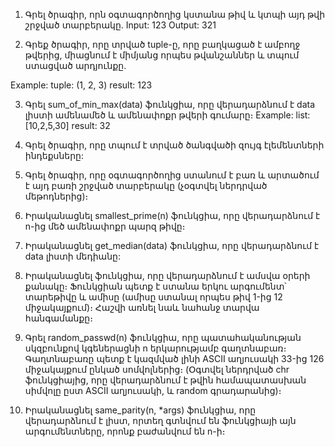1. Գրել ծրագիր, որն օգտագործողից կստանա թիվ և կտպի այդ թվի շրջված տարբերակը.
        Input: 123
        Output: 321

2. Գրեք ծրագիր, որը տրված tuple-ը, որը բաղկացած է ամբողջ թվերից, միացնում է միմյանց որպես թվանշաններ և տպում ստացված արդյունքը.

Example:
tuple: (1, 2, 3)
result: 123

3. Գրել sum_of_min_max(data) ֆունկցիա, որը վերադարձնում է data լիստի ամենամեծ և ամենափոքր թվերի գումարը։
Example: 
list: [10,2,5,30] 
result: 32

4. Գրել ծրագիր, որը տպում է տրված ծանգվածի զույգ էլեմենտների ինդեքսները:

5.  Գրել ծրագիր, որը օգտագործողից ստանում է բառ և արտածում է այդ բառի շրջված տարբերակը (չօգտվել ներդրված մեթոդներից)։

6. Իրականացնել smallest_prime(n) ֆունկցիա, որը վերադարձնում է n-ից մեծ ամենափոքր պարզ թիվը։

7. Իրականացնել get_median(data) ֆունկցիա, որը վերադարձնում է data լիստի մեդիանը:

8. Իրականացնել ֆունկցիա, որը վերադարձնում է ամսվա օրերի քանակը։ Ֆունկցիան պետք է ստանա երկու արգումենտ՝ տարեթիվը և ամիսը (ամիսը ստանալ որպես թիվ 1-ից 12 միջակայքում)։ Հաշվի առնել նաև նահանջ տարվա հանգամանքը։

9. Գրել random_passwd(n) ֆունկցիա, որը պատահականության սկզբունքով կգեներացնի n երկարությամբ գաղտնաբառ։ Գաղտնաբառը պետք է կազմված լինի ASCII աղյուսակի 33-ից 126 միջակայքում ընկած սոմվոլներից։ (Օգտվել ներդրված chr ֆունկցիայից, որը վերադարձնում է թվին համապատասխան սիմվոլը ըստ ASCII աղյուսակի, և random գրադարանից)։

10. Իրականացնել same_parity(n, *args) ֆունկցիա, որը վերադարձնում է լիստ, որտեղ գտնվում են ֆունկցիայի այն արգումենտները, որոնք բաժանվում են n-ի։
